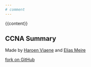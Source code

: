 ```yaml
---
# comment
---
```

<!DOCTYPE html>
<!--
    CCNA Summary
    @author Elias Meire <eliasmeire.dbz@gmail.com>
    @author Haroen Viaene <hello@haroen.me>
 -->
<html lang="en">
<head>
    <title> CCNA Summary </title>
    <meta charset="utf-8" />
    <!-- saying that the browser doesn't need to rescale on mobile -->
    <meta name="viewport" content="width=device-width, initial-scale=1.0" />
    <meta name="apple-mobile-web-app-capable" content="yes" />
    <meta name="mobile-web-app-capable" content="yes" />
    <!-- status bar in transparent/colour -->
    <meta name="apple-mobile-web-app-status-bar-style" content="black-translucent" />
    <meta name="theme-color" content="#7f1734">
    <!-- linking your CSS -->
    <link rel="stylesheet" href="style.css" />
</head>
<body>
    {{content}}
    <footer>
      <h2>CCNA Summary</h2>
      <p>Made by <a href="https://github.com/haroenv">Haroen Viaene</a> and <a href="https://github.com/eliasmeire">Elias Meire</a></p>
      <p><a href="https://github.com/haroenv/ccna-summary">fork on GitHub</a></p>
    </footer>
</body>
</html>